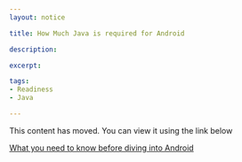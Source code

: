 ```yaml
---
layout: notice

title: How Much Java is required for Android

description: 

excerpt: 

tags:
- Readiness
- Java

---
```


  <div id="feature-button">

This content has moved. You can view it using the link below
<p/>
    <a href="/android/android-what-you-need-to-know-before" class='button'>What you need to know before diving into Android<a>
  </div>  
